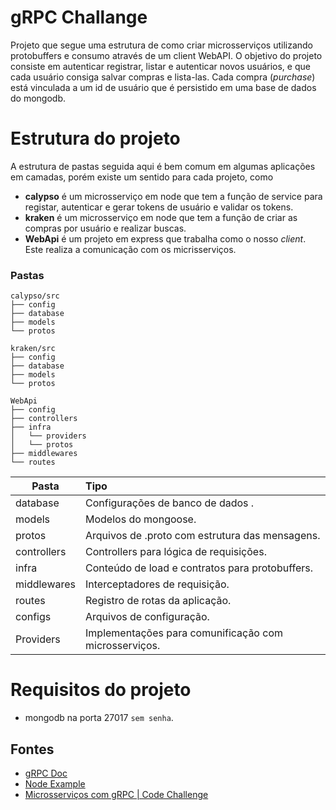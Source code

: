 # gRPC Challange

Projeto que segue uma estrutura de como criar microsserviços utilizando protobuffers e consumo através de um client WebAPI.
O objetivo do projeto consiste em autenticar registrar, listar e autenticar novos usuários, e que cada usuário consiga salvar compras e lista-las. Cada compra (_purchase_) está vinculada a um id de usuário que é persistido em uma base de dados do mongodb.

# Estrutura do projeto

A estrutura de pastas seguida aqui é bem comum em algumas aplicações em camadas, porém existe um sentido para cada projeto, como

- **calypso** é um microsserviço em node que tem a função de service para registar, autenticar e gerar tokens de usuário e validar os tokens.
- **kraken** é um microsserviço em node que tem a função de criar as compras por usuário e realizar buscas.
- **WebApi** é um projeto em express que trabalha como o nosso _client_. Este realiza a comunicação com os micrisserviços.

### Pastas

    calypso/src
    ├── config
    ├── database
    ├── models
    └── protos

    kraken/src
    ├── config
    ├── database
    ├── models
    └── protos

    WebApi
    ├── config
    ├── controllers
    ├── infra
    │   └── providers
    │   └── protos
    ├── middlewares
    └── routes

| Pasta       | Tipo                                                  |
| ----------- | :---------------------------------------------------- |
| database    | Configurações de banco de dados .                     |
| models      | Modelos do mongoose.                                  |
| protos      | Arquivos de .proto com estrutura das mensagens.       |
| controllers | Controllers para lógica de requisições.               |
| infra       | Conteúdo de load e contratos para protobuffers.       |
| middlewares | Interceptadores de requisição.                        |
| routes      | Registro de rotas da aplicação.                       |
| configs     | Arquivos de configuração.                             |
| Providers   | Implementações para comunificação com microsserviços. |

# Requisitos do projeto

- mongodb na porta 27017 `sem senha`.

## Fontes

- [gRPC Doc](https://grpc.io/docs/what-is-grpc/introduction/)
- [Node Example](https://grpc.io/docs/languages/node/quickstart/)
- [Microsserviços com gRPC | Code Challenge](https://www.youtube.com/watch?v=FcZ00E5PLIE)
